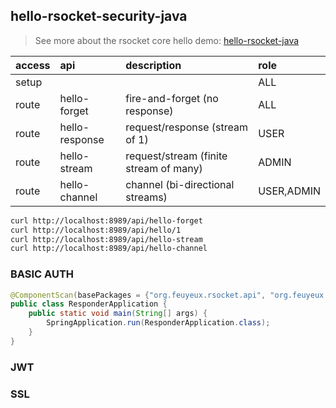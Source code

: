 ## hello-rsocket-security-java
> See more about the rsocket core hello demo: [hello-rsocket-java](https://github.com/feuyeux/hello-rsocket-java)


| access  | api  | description  | role  |
|:----|:----|:----|:----|
| setup  |        |                                        | ALL        |
| route |hello-forget   | fire-and-forget (no response)          | ALL        |
| route |hello-response | request/response (stream of 1)         | USER       |
| route |hello-stream   | request/stream (finite stream of many) | ADMIN      |
| route |hello-channel  | channel (bi-directional streams)       | USER,ADMIN |


```sh
curl http://localhost:8989/api/hello-forget
curl http://localhost:8989/api/hello/1
curl http://localhost:8989/api/hello-stream
curl http://localhost:8989/api/hello-channel
```

### BASIC AUTH
```java
@ComponentScan(basePackages = {"org.feuyeux.rsocket.api", "org.feuyeux.rsocket.basic"})
public class ResponderApplication {
    public static void main(String[] args) {
        SpringApplication.run(ResponderApplication.class);
    }
}
```

### JWT

### SSL
